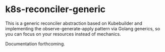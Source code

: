 # k8s-reconciler-generic

This is a generic reconciler abstraction based on Kubebuilder and implementing the observe-generate-apply pattern
via Golang generics, so you can focus on your resources instead of mechanics.

Documentation forthcoming.


